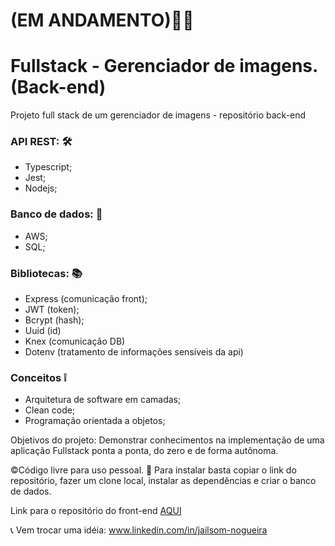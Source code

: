 # (EM ANDAMENTO)🚨🚧

# Fullstack - Gerenciador de imagens. (Back-end)
Projeto full stack de um gerenciador de imagens - repositório back-end

### API REST: 🛠
- Typescript;
- Jest;
- Nodejs;

### Banco de dados: 💾
- AWS;
- SQL;

### Bibliotecas: 📚
- Express (comunicação front);
- JWT (token);
- Bcrypt (hash);
- Uuid (id)
- Knex (comunicação DB)
- Dotenv (tratamento de informações sensíveis da api)

### Conceitos ❕
- Arquitetura de software em camadas;
- Clean code;
- Programação orientada a objetos;

Objetivos do projeto:
Demonstrar conhecimentos na implementação de uma aplicação Fullstack ponta a ponta, do zero e de forma autônoma.

©Código livre para uso pessoal. 🎁
Para instalar basta copiar o link do repositório, fazer um clone local, instalar as dependências e criar o banco de dados. 

Link para o repositório do front-end [AQUI](https://github.com/Jailsom-Nogueira/front-gerenciador-de-imagens-full-stack)

📞 Vem trocar uma idéia: www.linkedin.com/in/jailsom-nogueira
